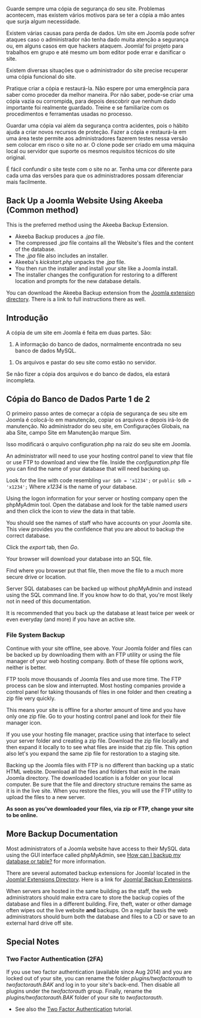 <!-- Filename: Backup_Basics_for_a_Joomla!_Web_Site / Display title: Básico de Cópias de Segurança para um site em Joomla! -->

Guarde sempre uma cópia de segurança do seu site. Problemas acontecem,
mas existem vários motivos para se ter a cópia a mão antes que surja
algum necessidade.

Existem várias causas para perda de dados. Um site em Joomla pode sofrer
ataques caso o administrador não tenha dado muita atenção a segurança
ou, em alguns casos em que hackers ataquem. Joomla! foi projeto para
trabalhos em grupo e até mesmo um bom editor pode errar e danificar o
site.

Existem diversas situações que o administrador do site precise recuperar
uma cópia funcional do site.

Pratique criar a cópia e restaurá-la. Não espere por uma emergência para
saber como proceder da melhor maneira. Por não saber, pode-se criar uma
cópia vazia ou corrompida, para depois descobrir que nenhum dado
importante foi realmente guardado. Treine e se familiarize com os
procedimentos e ferramentas usadas no processo.

Guardar uma cópia vai além da segurança contra acidentes, pois o hábito
ajuda a criar novos recursos de proteção. Fazer a cópia e restaurá-la em
uma área teste permite aos administradores fazerem testes nessa versão
sem colocar em risco o site no ar. O clone pode ser criado em uma
máquina local ou servidor que suporte os mesmos requisitos técnicos do
site original.

É fácil confundir o site teste com o site no ar. Tenha uma cor diferente
para cada uma das versões para que os administradores possam diferenciar
mais facilmente.

## Back Up a Joomla Website Using Akeeba (Common method)

This is the preferred method using the Akeeba Backup Extension.

- Akeeba Backup produces a *.jpa* file.
- The compressed *.jpa* file contains all the Website's files and the
  content of the database.
- The *.jpa* file also includes an installer.
- Akeeba's *kickstart.php* unpacks the *.jpa* file.
- You then run the installer and install your site like a Joomla
  install.
- The installer changes the configuration for restoring to a different
  location and prompts for the new database details.

You can download the Akeeba Backup extension from the <a
href="https://extensions.joomla.org/extensions/extension/access-a-security/site-security/akeeba-backup/"
class="external text" target="_blank" rel="noreferrer noopener">Joomla
extension directory</a>. There is a link to full instructions there as
well.

## Introdução

A cópia de um site em Joomla é feita em duas partes. São:

1.  A informação do banco de dados, normalmente encontrada no seu banco
    de dados MySQL.

<!-- -->

1.  Os arquivos e pastar do seu site como estão no servidor.

Se não fizer a cópia dos arquivos e do banco de dados, ela estará
incompleta.

## Cópia do Banco de Dados Parte 1 de 2

O primeiro passo antes de começar a cópia de segurança de seu site em
Joomla é colocá-lo em manutenção, copiar os arquivos e depois irá-lo de
manutenção. No administrador do seu site, em Configurações Globais, na
aba Site, campo Site em Manutenção marque Sim.

Isso modificará o arquivo configuration.php na raiz do seu site em
Joomla.

An administrator will need to use your hosting control panel to view
that file or use FTP to download and view the file. Inside the
*configuration.php* file you can find the name of your database that
will need backing up.

Look for the line with code resembling `var $db = 'x1234';` or
`public $db = 'x1234';` Where *x1234* is the name of your database.

Using the logon information for your server or hosting company open the
phpMyAdmin tool. Open the database and look for the table named *users*
and then click the icon to *view* the data in that table.

You should see the names of staff who have accounts on your Joomla site.
This view provides you the confidence that you are about to backup the
correct database.

Click the *export* tab, then *Go*.

Your browser will download your database into an SQL file.

Find where you browser put that file, then move the file to a much more
secure drive or location.

Server SQL databases can be backed up without phpMyAdmin and instead
using the SQL command line. If you know how to do that, you're most
likely not in need of this documentation.

It is recommended that you back up the database at least twice per week
or even everyday (and more) if you have an active site.

### File System Backup

Continue with your site offline, see above. Your Joomla folder and files
can be backed up by downloading them with an FTP utility or using the
file manager of your web hosting company. Both of these file options
work, neither is better.

FTP tools move thousands of Joomla files and use more time. The FTP
process can be slow and interrupted. Most hosting companies provide a
control panel for taking thousands of files in one folder and then
creating a zip file very quickly.

This means your site is offline for a shorter amount of time and you
have only one zip file. Go to your hosting control panel and look for
their file manager icon.

If you use your hosting file manager, practice using that interface to
select your server folder and creating a zip file. Download the zip file
locally and then expand it locally to to see what files are inside that
zip file. This option also let's you expand the same zip file for
restoration to a staging site.

Backing up the Joomla files with FTP is no different than backing up a
static HTML website. Download all the files and folders that exist in
the main Joomla directory. The downloaded location is a folder on your
local computer. Be sure that the file and directory structure remains
the same as it is in the live site. When you restore the files, you will
use the FTP utility to upload the files to a new server.

**As soon as you've downloaded your files, via zip or FTP, change your
site to be online.**

## More Backup Documentation

Most administrators of a Joomla website have access to their MySQL data
using the GUI interface called phpMyAdmin, see <a
href="https://docs.phpmyadmin.net/en/latest/faq.html#how-can-i-backup-my-database-or-table"
class="external text" target="_blank"
rel="nofollow noreferrer noopener">How can I backup my database or
table?</a> for more information.

There are several automated backup extensions for Joomla! located in the
<a href="https://extensions.joomla.org/" class="external text"
target="_blank" rel="noreferrer noopener">Joomla! Extensions
Directory</a>. Here is a link for <a
href="https://extensions.joomla.org/extension/?searchall=backup&amp;controller=filter"
class="external text" target="_blank" rel="noreferrer noopener">Joomla!
Backup Extensions</a>.

When servers are hosted in the same building as the staff, the web
administrators should make extra care to store the backup copies of the
database and files in a different building. Fire, theft, water or other
damage often wipes out the live website **and** backups. On a regular
basis the web administrators should burn both the database and files to
a CD or save to an external hard drive off site.

## Special Notes

### Two Factor Authentication (2FA)

If you use two factor authentication (available since Aug 2014) and you
are locked out of your site, you can rename the folder
*plugins/twofactorauth* to *twofactorauth.BAK* and log in to your site's
back-end. Then disable all plugins under the *twofactorauth* group.
Finally, rename the *plugins/twofactorauth.BAK* folder of your site to
*twofactorauth*.

- See also the [Two Factor
  Authentication](https://docs.joomla.org/J3.x:Two_Factor_Authentication "Special:MyLanguage/J3.x:Two Factor Authentication")
  tutorial.
